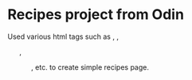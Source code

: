 # Recipes project from Odin
Used various html tags such as <img>, <a>, <ul>, <ol>, etc. to create simple recipes page.
